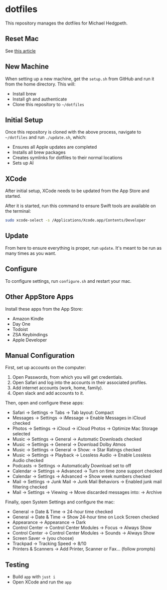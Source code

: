 # dotfiles

This repository manages the dotfiles for Michael Hedgpeth.

## Reset Mac

See [this article](https://support.apple.com/en-us/102664)

## New Machine

When setting up a new machine, get the `setup.sh` from GitHub and run it from
the home directory. This will:

- Install brew
- Install gh and authenticate
- Clone this repository to `~/dotfiles`

## Initial Setup

Once this repository is cloned with the above process, navigate to `~/dotfiles`
and run `./update.sh`, which:

- Ensures all Apple updates are completed
- Installs all brew packages
- Creates symlinks for dotfiles to their normal locations
- Sets up AI

## XCode

After initial setup, XCode needs to be updated from the App Store and started.

After it is started, run this command to ensure Swift tools are available on
the terminal:

```sh
sudo xcode-select -s /Applications/Xcode.app/Contents/Developer

```

## Update

From here to ensure everything is proper, run `update`. It's meant to be run
as many times as you want.

## Configure

To configure settings, run `configure.sh` and restart your mac.

## Other AppStore Apps

Install these apps from the App Store:

- Amazon Kindle  
- Day One
- Todoist
- ZSA Keybindings
- Apple Developer

## Manual Configuration

First, set up accounts on the computer:

1. Open Passwords, from which you will get credentials.
2. Open Safari and log into the accounts in their associated profiles.
3. Add internet accounts (work, home, family).
4. Open slack and add accounts to it.

Then, open and configure these apps:

- Safari -> Settings -> Tabs -> Tab layout: Compact
- Messages -> Settings -> iMessage -> Enable Messages in iCloud checked
- Photos -> Settings -> iCloud -> iCloud Photos -> Optimize Mac Storage selected
- Music -> Settings -> General -> Automatic Downloads checked
- Music -> Settings -> General -> Download Dolby Atmos
- Music -> Settings -> General -> Show: -> Star Ratings checked
- Music -> Settings -> Playback -> Lossless Audio -> Enable Lossless Audio checked
- Podcasts -> Settings -> Automatically Download set to off
- Calendar -> Settings -> Advanced -> Turn on time zone support checked
- Calendar -> Settings -> Advanced -> Show week numbers checked
- Mail -> Settings -> Junk Mail -> Junk Mail Behaviors -> Enabled junk mail
  filtering checked
- Mail -> Settings -> Viewing -> Move discarded messages into: -> Archive

Finally, open System Settings and configure the mac:

- General -> Date & Time -> 24-hour time checked
- General -> Date & Time -> Show 24-hour time on Lock Screen checked
- Appearance -> Appearance -> Dark
- Control Center -> Control Center Modules -> Focus -> Always Show
- Control Center -> Control Center Modules -> Sounds -> Always Show
- Screen Saver -> (you choose)
- Trackpad -> Tracking Speed -> 8/10
- Printers & Scanners -> Add Printer, Scanner or Fax... (follow prompts)

## Testing

- Build `app` with `just i`
- Open XCode and run the `app`
